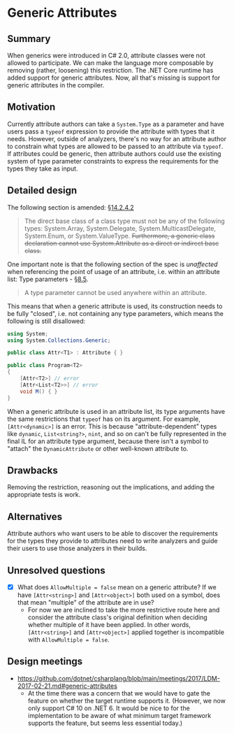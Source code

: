 # Generic Attributes

## Summary
[summary]: #summary

When generics were introduced in C# 2.0, attribute classes were not allowed to participate. We can make the language more composable by removing (rather, loosening) this restriction. The .NET Core runtime has added support for generic attributes. Now, all that's missing is support for generic attributes in the compiler.

## Motivation
[motivation]: #motivation

Currently attribute authors can take a `System.Type` as a parameter and have users pass a `typeof` expression to provide the attribute with types that it needs. However, outside of analyzers, there's no way for an attribute author to constrain what types are allowed to be passed to an attribute via `typeof`. If attributes could be generic, then attribute authors could use the existing system of type parameter constraints to express the requirements for the types they take as input.

## Detailed design
[design]: #detailed-design

The following section is amended: [§14.2.4.2](https://github.com/dotnet/csharpstandard/blob/draft-v6/standard/classes.md#14242-base-classes)
> The direct base class of a class type must not be any of the following types: System.Array, System.Delegate, System.MulticastDelegate, System.Enum, or System.ValueType. ~~Furthermore, a generic class declaration cannot use System.Attribute as a direct or indirect base class.~~

One important note is that the following section of the spec is *unaffected* when referencing the point of usage of an attribute, i.e. within an attribute list: Type parameters - [§8.5](https://github.com/dotnet/csharpstandard/blob/draft-v6/standard/types.md#85-type-parameters).

> A type parameter cannot be used anywhere within an attribute.

This means that when a generic attribute is used, its construction needs to be fully "closed", i.e. not containing any type parameters, which means the following is still disallowed:

```cs
using System;
using System.Collections.Generic;

public class Attr<T1> : Attribute { }

public class Program<T2>
{
    [Attr<T2>] // error
    [Attr<List<T2>>] // error
    void M() { }
}
```

When a generic attribute is used in an attribute list, its type arguments have the same restrictions that `typeof` has on its argument. For example, `[Attr<dynamic>]` is an error. This is because "attribute-dependent" types like `dynamic`, `List<string?>`, `nint`, and so on can't be fully represented in the final IL for an attribute type argument, because there isn't a symbol to "attach" the `DynamicAttribute` or other well-known attribute to.

## Drawbacks
[drawbacks]: #drawbacks

Removing the restriction, reasoning out the implications, and adding the appropriate tests is work.

## Alternatives
[alternatives]: #alternatives

Attribute authors who want users to be able to discover the requirements for the types they provide to attributes need to write analyzers and guide their users to use those analyzers in their builds.

## Unresolved questions
[unresolved]: #unresolved-questions

- [x] What does `AllowMultiple = false` mean on a generic attribute? If we have `[Attr<string>]` and `[Attr<object>]` both used on a symbol, does that mean "multiple" of the attribute are in use?
    - For now we are inclined to take the more restrictive route here and consider the attribute class's original definition when deciding whether multiple of it have been applied. In other words, `[Attr<string>]` and `[Attr<object>]` applied together is incompatible with `AllowMultiple = false`.

## Design meetings

- https://github.com/dotnet/csharplang/blob/main/meetings/2017/LDM-2017-02-21.md#generic-attributes
    - At the time there was a concern that we would have to gate the feature on whether the target runtime supports it. (However, we now only support C# 10 on .NET 6. It would be nice to for the implementation to be aware of what minimum target framework supports the feature, but seems less essential today.)
